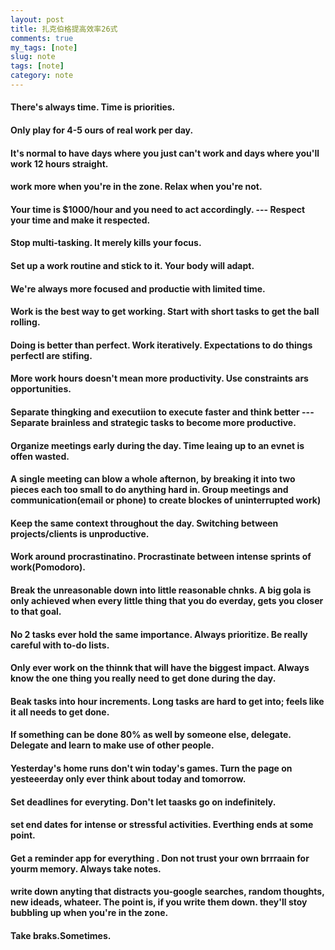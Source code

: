 ```yaml
---
layout: post
title: 扎克伯格提高效率26式
comments: true
my_tags: [note]
slug: note
tags: [note]
category: note
---
```



#### There's always time. Time is priorities.

#### Only play for 4-5 ours of real work per day.

#### It's normal to have days where you just can't work and days where you'll work 12 hours straight.
  
#### work more when you're in the zone. Relax when you're not.
  
#### Your time is $1000/hour and you need to act accordingly. --- Respect your time and make it respected.

#### Stop multi-tasking. It merely kills your focus.

#### Set up a work routine and stick to it. Your body will adapt.

#### We're always more focused and productie with limited time.

#### Work is the best way to get working. Start with short tasks to get the ball rolling.

#### Doing is better than perfect.  Work iteratively. Expectations to do things perfectl are stifing.

#### More work hours doesn't mean more productivity. Use constraints ars opportunities.

#### Separate thingking and executiion to execute faster and think better --- Separate brainless and strategic tasks to become more productive.


#### Organize meetings early during the day. Time leaing up to an evnet is offen  wasted.

#### A single meeting can blow a whole afternon, by breaking it into two pieces each too small to do anything hard in.   Group meetings and communication(email or phone) to create blockes of uninterrupted work)

#### Keep the same context throughout the day. Switching between projects/clients is unproductive. 


#### Work around procrastinatino. Procrastinate between intense sprints of work(Pomodoro).

#### Break the unreasonable down into little reasonable chnks. A big gola is only achieved when every little thing that you do everday, gets you closer to that goal.

#### No 2 tasks ever hold the same importance. Always prioritize.  Be really careful with to-do lists.


#### Only ever work on the thinnk that will have the biggest impact.  Always know the one thing you really need to get done during the day.

#### Beak tasks into hour increments. Long tasks are hard to get into; feels like it all needs to get done.

#### If something can be done 80% as well by someone else, delegate. Delegate and learn to make use of other people.

#### Yesterday's home runs don't win today's games. Turn the page on yesteeerday only ever think about today and tomorrow. 

#### Set deadlines for everyting. Don't let taasks go on indefinitely.

#### set end dates for intense or stressful activities. Everthing ends at some point.

#### Get a reminder app for everything . Don not trust your own brrraain for yourm memory.  Always take notes.

#### write down anyting that distracts you-google searches, random thoughts, new ideads, whateer. The point is, if you write them down. they'll stoy bubbling up when you're in the zone. 

#### Take braks.Sometimes.






